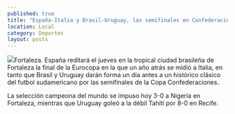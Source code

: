 ```yaml
---
published: true
title: "España-Italia y Brasil-Uruguay, las semifinales en Confederaciones"
location: Local
category: Deportes
layout: posts
---
```


![](http://i.imgur.com/PVe0Gesm.jpg)Fortaleza. España reditará el jueves en la tropical ciudad brasileña de Fortaleza la final de la Eurocopa en la que un año atrás se midió a Italia, en tanto que Brasil y Uruguay darán forma un día antes a un histórico clásico del futbol sudamericano por las semifinales de la Copa Confederaciones.

La selección campeona del mundo se impuso hoy 3-0 a Nigeria en Fortaleza, mientras que Uruguay goleó a la débil Tahití por 8-0 en Recife.
